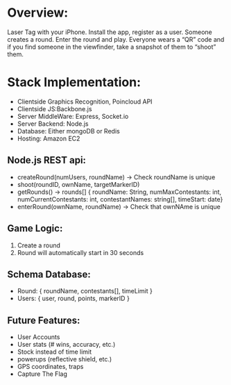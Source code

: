 # Overview:
Laser Tag with your iPhone.  Install the app, register as a user.  Someone creates a round.  Enter the round and play.  Everyone wears a “QR” code and if you find someone in the viewfinder, take a snapshot of them to “shoot” them.

# Stack Implementation:
- Clientside Graphics Recognition, Poincloud API
- Clientside JS:Backbone.js
- Server MiddleWare: Express, Socket.io
- Server Backend: Node.js
- Database: Either mongoDB or Redis
- Hosting: Amazon EC2

## Node.js REST api:
- createRound(numUsers, roundName) -> Check roundName is unique
- shoot(roundID, ownName, targetMarkerID)
- getRounds() -> rounds[] { roundName: String, numMaxContestants: int, numCurrentContestants: int, contestantNames: string[], timeStart: date}
- enterRound(ownName, roundName) -> Check that ownNAme is unique

## Game Logic:
1. Create a round
2. Round will automatically start in 30 seconds

## Schema Database:
- Round: { roundName, contestants[], timeLimit }
- Users: { user, round, points, markerID }

## Future Features:
- User Accounts
- User stats (# wins, accuracy, etc.)
- Stock instead of time limit
- powerups (reflective shield, etc.)
- GPS coordinates, traps
- Capture The Flag

